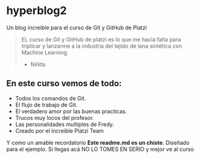 # hyperblog2
Un blog increible para el curso de Git y GitHub de Platzi
> EL curso de Git y GitHub de platzi es lo que me hacia falta para triplicar y lanzarme a la industria del tejido de lana sintética con Machine Learning.
> - Niñita

## En este curso vemos de todo:
* Todos los comandos de Git.
* El flujo de trabajo de Git.
* El verdadero amor por las buenas practicas.
* Trucos muy locos del profesor.
* Las personalidades multiples de Fredy.
* Creado por el increible Platzi Team

Y como un amable recordatorio **Este readme.md es un chiste**. Diseñado para el ejemplo. Si llegas acá NO LO TOMES EN SERIO y mejor ve al curso